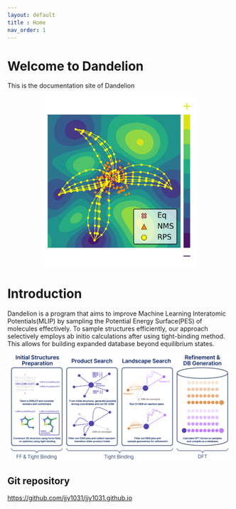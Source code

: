 ```yaml
---
layout: default
title : Home
nav_order: 1
---
```


# Welcome to Dandelion

This is the documentation site of Dandelion

<div style="text-align: center;">
  <img src="img/pes_scheme.png" alt="My Image" width="350"/>
</div>

# Introduction

Dandelion is a program that aims to improve Machine Learning Interatomic Potentials(MLIP) by sampling the Potential Energy Surface(PES) of molecules effectively. To sample structures efficiently, our approach selectively employs ab initio calculations after using tight-binding method. This allows for building expanded database beyond equilibrium states. 

<div style="text-align: center;">
  <img src="img/overall_scheme.PNG" alt="My Image" width="500"/>
</div>

## Git repository
<https://github.com/jjy1031/jjy1031.github.io>
